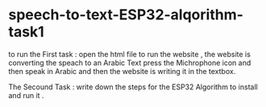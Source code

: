 # speech-to-text-ESP32-alqorithm-task1
to run the First task : 
open the html file to run the website , the website is converting the speach to an Arabic Text 
press the Michrophone icon and then speak in Arabic and then the website is writing it in the textbox. 

The Secound Task : 
write down the steps for the ESP32 Algorithm to install and run it . 
